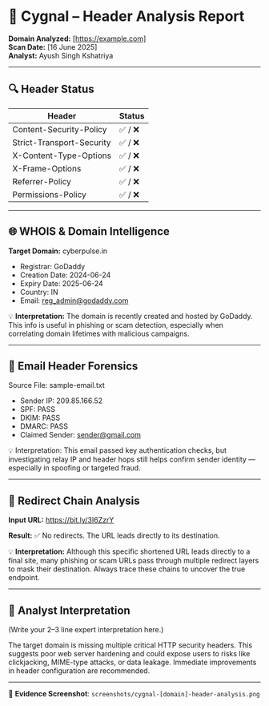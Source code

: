 # 📝 Cygnal – Header Analysis Report

**Domain Analyzed:** [https://example.com]  
**Scan Date:** [16 June 2025]  
**Analyst:** Ayush Singh Kshatriya

---

## 🔍 Header Status

| Header                      | Status   |
|----------------------------|----------|
| Content-Security-Policy    | ✅ / ❌   |
| Strict-Transport-Security  | ✅ / ❌   |
| X-Content-Type-Options     | ✅ / ❌   |
| X-Frame-Options            | ✅ / ❌   |
| Referrer-Policy            | ✅ / ❌   |
| Permissions-Policy         | ✅ / ❌   |

---

## 🌐 WHOIS & Domain Intelligence

**Target Domain:** cyberpulse.in

- Registrar: GoDaddy
- Creation Date: 2024-06-24
- Expiry Date: 2025-06-24
- Country: IN
- Email: reg_admin@godaddy.com

💡 **Interpretation:** The domain is recently created and hosted by GoDaddy. This info is useful in phishing or scam detection, especially when correlating domain lifetimes with malicious campaigns.

---

## 📨 Email Header Forensics

Source File: sample-email.txt

- Sender IP: 209.85.166.52
- SPF: PASS
- DKIM: PASS
- DMARC: PASS
- Claimed Sender: sender@gmail.com

💡 Interpretation:
This email passed key authentication checks, but investigating relay IP and header hops still helps confirm sender identity — especially in spoofing or targeted fraud.

---

## 🔗 Redirect Chain Analysis

**Input URL:** https://bit.ly/3I6ZzrY

**Result:**
✅ No redirects. The URL leads directly to its destination.

💡 **Interpretation:**
Although this specific shortened URL leads directly to a final site, many phishing or scam URLs pass through multiple redirect layers to mask their destination. Always trace these chains to uncover the true endpoint.

---

## 🧠 Analyst Interpretation

(Write your 2–3 line expert interpretation here.)

The target domain is missing multiple critical HTTP security headers. This suggests poor web server hardening and could expose users to risks like clickjacking, MIME-type attacks, or data leakage. Immediate improvements in header configuration are recommended.


---

📎 **Evidence Screenshot**: `screenshots/cygnal-[domain]-header-analysis.png`

